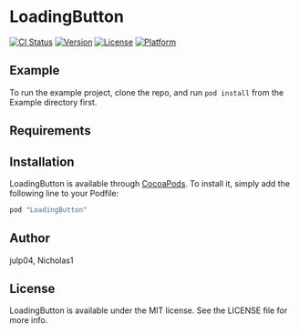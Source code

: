 # LoadingButton

[![CI Status](http://img.shields.io/travis/julp04/LoadingButton.svg?style=flat)](https://travis-ci.org/julp04/LoadingButton)
[![Version](https://img.shields.io/cocoapods/v/LoadingButton.svg?style=flat)](http://cocoapods.org/pods/LoadingButton)
[![License](https://img.shields.io/cocoapods/l/LoadingButton.svg?style=flat)](http://cocoapods.org/pods/LoadingButton)
[![Platform](https://img.shields.io/cocoapods/p/LoadingButton.svg?style=flat)](http://cocoapods.org/pods/LoadingButton)

## Example

To run the example project, clone the repo, and run `pod install` from the Example directory first.

## Requirements

## Installation

LoadingButton is available through [CocoaPods](http://cocoapods.org). To install
it, simply add the following line to your Podfile:

```ruby
pod "LoadingButton"
```

## Author

julp04, Nicholas1

## License

LoadingButton is available under the MIT license. See the LICENSE file for more info.

